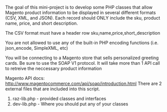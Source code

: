 
The goal of this mini-project is to develop some PHP classes
that allow Magento product information to be displayed in several
different formats (CSV, XML, and JSON). Each record should ONLY include
the sku, product name, price, and short description.

The CSV format must have a header row sku,name,price,short_description

You are not allowed to use any of the built-in PHP encoding functions (i.e. json_encode, SimpleXML, etc)

You will be connecting to a Magento store that sells personalized greeting cards.
Be sure to use the SOAP V1 protocol.
It will take more than 1 API call to retreive the neccessary product information

Magento API docs: http://www.magentocommerce.com/api/soap/introduction.html
There are 2 external files that are included into this script.
1. raz-lib.php -  provided classes and interfaces
2. dev-lib.php - Where you should put any of your classes
 
